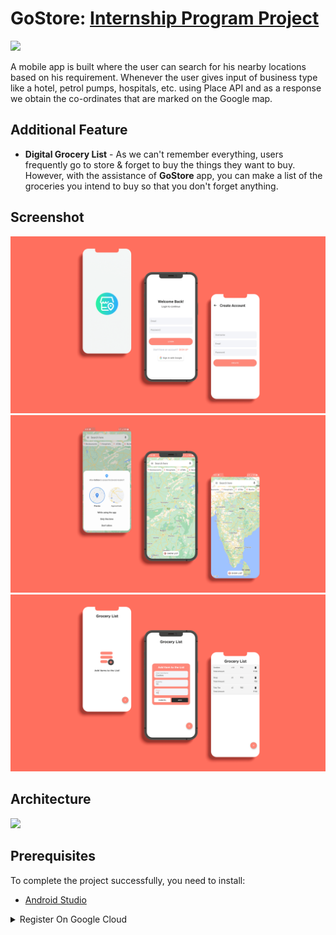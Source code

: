 GoStore: [Internship Program Project](https://github.com/smartinternz02/SPSGP-65269-Virtual-Internship---Android-Application-Development-Using-Kotlin)
==================================

![](https://github.com/Hariram2001/GoStore/blob/main/preview/mockups/banner.png)

A mobile app is built where the user can search for his nearby locations based on his requirement. Whenever the user gives input of business type like a hotel, petrol pumps, hospitals, etc. using Place API and as a response we obtain the co-ordinates that are marked on the Google map.

Additional Feature
------------

- <b>Digital Grocery List</b> - As we can't remember everything, users frequently go to store & forget to buy the things they want to buy. However, with the assistance of <b>GoStore</b> app, you can make a list of the groceries you intend to buy so that you don't forget anything.


Screenshot
------------
  
![](https://github.com/Hariram2001/GoStore/blob/main/preview/mockups/registration.png)
![](https://github.com/Hariram2001/GoStore/blob/main/preview/mockups/map_part.png)
![](https://github.com/Hariram2001/GoStore/blob/main/preview/mockups/grocery%20list.png)


Architecture
------------

![](https://i.postimg.cc/QtD6LhRL/download.png)


Prerequisites
------------

To complete the project successfully, you need to install:
- [Android Studio](https://www.geeksforgeeks.org/guide-to-install-and-set-up-android-studio/)
<!-- Google Cloud Platform -->
<details>
  <summary>Register On Google Cloud</summary>
  
- [Link To Register For Cloud Account](https://cloud.google.com/)
- [Signup Reference](https://www.youtube.com/watch?v=Oek2VE2ozzE&ab_channel=CodingFreaks)
</details>

